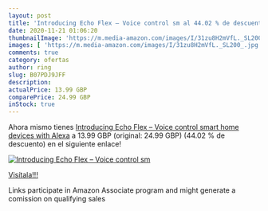 ```yaml
---
layout: post
title: 'Introducing Echo Flex – Voice control sm al 44.02 % de descuento'
date: 2020-11-21 01:06:20
thumbnailImage: 'https://m.media-amazon.com/images/I/31zu8H2mVfL._SL200_.jpg'
images: [ 'https://m.media-amazon.com/images/I/31zu8H2mVfL._SL200_.jpg' ]
comments: true
category: ofertas
author: ring
slug: B07PDJ9JFF
description:
actualPrice: 13.99 GBP
comparePrice: 24.99 GBP
inStock: true
---
```


Ahora mismo tienes [Introducing Echo Flex – Voice control smart home devices with Alexa](https://www.amazon.co.uk/dp/B07PDJ9JFF/?tag=tolees0a-21) a 13.99 GBP (original: 24.99 GBP) (44.02 %  de descuento) en el siguiente enlace!

[![Introducing Echo Flex – Voice control sm](https://m.media-amazon.com/images/I/31zu8H2mVfL._SL200_.jpg)](https://www.amazon.co.uk/dp/B07PDJ9JFF/?tag=tolees0a-21)

[Visítala!!!](https://www.amazon.co.uk/dp/B07PDJ9JFF/?tag=tolees0a-21)

Links participate in Amazon Associate program and might generate a comission on qualifying sales

